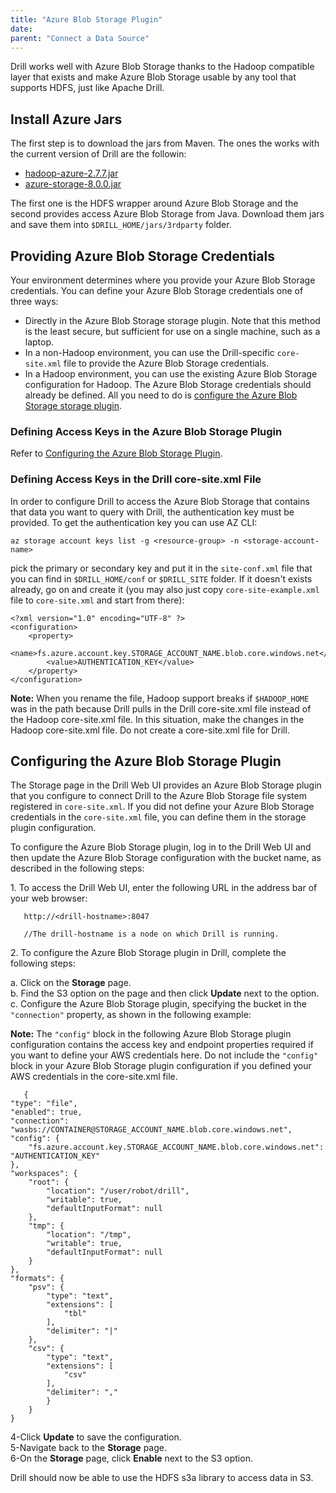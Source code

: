 ```yaml
---
title: "Azure Blob Storage Plugin"
date: 
parent: "Connect a Data Source"
---
```

Drill works well with Azure Blob Storage thanks to the Hadoop compatible layer that exists and make Azure Blob Storage usable by any tool that supports HDFS, just like Apache Drill.

## Install Azure Jars

The first step is to download the jars from Maven. The ones the works with the current version of Drill are the followin:

* [hadoop-azure-2.7.7.jar](http://central.maven.org/maven2/org/apache/hadoop/hadoop-azure/2.7.7/hadoop-azure-2.7.7.jar)
* [azure-storage-8.0.0.jar](http://central.maven.org/maven2/com/microsoft/azure/azure-storage/8.0.0/azure-storage-8.0.0.jar)

The first one is the HDFS wrapper around Azure Blob Storage and the second provides access Azure Blob Storage from Java. Download them jars and save them into `$DRILL_HOME/jars/3rdparty` folder.

## Providing Azure Blob Storage Credentials  

Your environment determines where you provide your Azure Blob Storage credentials. You can define your Azure Blob Storage credentials one of three ways:  

- Directly in the Azure Blob Storage storage plugin. Note that this method is the least secure, but sufficient for use on a single machine, such as a laptop.  
- In a non-Hadoop environment, you can use the Drill-specific `core-site.xml` file to provide the Azure Blob Storage credentials.  
- In a Hadoop environment, you can use the existing Azure Blob Storage configuration for Hadoop. The Azure Blob Storage credentials should already be defined. All you need to do is [configure the Azure Blob Storage storage plugin]({{site.baseurl}}/docs/azure-blob-storage-plugin/#configuring-the-azure-blob-storage-plugin).  

### Defining Access Keys in the Azure Blob Storage Plugin  

Refer to [Configuring the Azure Blob Storage Plugin]({{site.baseurl}}/docs/azure-blob-storage-plugin/#configuring-the-azure-blob-storage-plugin). 

### Defining Access Keys in the Drill core-site.xml File

In order to configure Drill to access the Azure Blob Storage that contains that data you want to query with Drill, the authentication key must be provided. To get the authentication key you can use AZ CLI:

	az storage account keys list -g <resource-group> -n <storage-account-name>

pick the primary or secondary key and put it in the `site-conf.xml` file that you can find in `$DRILL_HOME/conf` or `$DRILL_SITE` folder. If it doesn't exists already, go on and create it (you may also just copy `core-site-example.xml` file to `core-site.xml` and start from there):

	<?xml version="1.0" encoding="UTF-8" ?>
	<configuration>
		<property>
			<name>fs.azure.account.key.STORAGE_ACCOUNT_NAME.blob.core.windows.net</name>
			<value>AUTHENTICATION_KEY</value>
		</property>
	</configuration>

**Note:** When you rename the file, Hadoop support breaks if `$HADOOP_HOME` was in the path because Drill pulls in the Drill core-site.xml file instead of the Hadoop core-site.xml file. In this situation, make the changes in the Hadoop core-site.xml file. Do not create a core-site.xml file for Drill.  

## Configuring the Azure Blob Storage Plugin

The Storage page in the Drill Web UI provides an Azure Blob Storage plugin that you configure to connect Drill to the Azure Blob Storage file system registered in `core-site.xml`. If you did not define your Azure Blob Storage credentials in the `core-site.xml` file, you can define them in the storage plugin configuration.   

To configure the Azure Blob Storage plugin, log in to the Drill Web UI and then update the Azure Blob Storage configuration with the bucket name, as described in the following steps:   

1\. To access the Drill Web UI, enter the following URL in the address bar of your web browser:  

       http://<drill-hostname>:8047  
  
       //The drill-hostname is a node on which Drill is running.  

2\. To configure the Azure Blob Storage plugin in Drill, complete the following steps:  

   a\. Click on the **Storage** page.  
   b\. Find the S3 option on the page and then click **Update** next to the option.  
   c\. Configure the Azure Blob Storage plugin, specifying the bucket in the `"connection"` property, as shown in the following example:  

**Note:** The `"config"` block in the following Azure Blob Storage plugin configuration contains the access key and endpoint properties required if you want to define your AWS credentials here. Do not include the `"config"` block in your Azure Blob Storage plugin configuration if you defined your AWS credentials in the core-site.xml file.   

       {
	"type": "file",
	"enabled": true,
	"connection": "wasbs://CONTAINER@STORAGE_ACCOUNT_NAME.blob.core.windows.net",
	"config": {
		"fs.azure.account.key.STORAGE_ACCOUNT_NAME.blob.core.windows.net": "AUTHENTICATION_KEY"
	},
	"workspaces": {
		"root": {
			"location": "/user/robot/drill",
			"writable": true,
			"defaultInputFormat": null
		},
		"tmp": {
			"location": "/tmp",
			"writable": true,
			"defaultInputFormat": null
		}
	},
	"formats": {
		"psv": {
			"type": "text",
			"extensions": [
				"tbl"
			],
			"delimiter": "|"
		},
		"csv": {
			"type": "text",
			"extensions": [
				"csv"
			],
			"delimiter": ","
		    }
	    }
    }
          
         
4-Click **Update** to save the configuration.  
5-Navigate back to the **Storage** page.  
6-On the **Storage** page, click **Enable** next to the S3 option.  
	
Drill should now be able to use the HDFS s3a library to access data in S3.